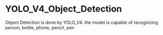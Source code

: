 # YOLO_V4_Object_Detection
Object Detection is done by YOLO_V4. the model is capable of recognizing person, bottle, phone, pencil, pen
